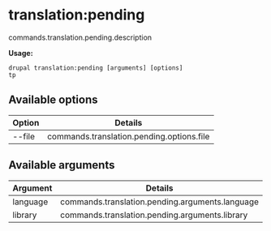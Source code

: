 # translation:pending
commands.translation.pending.description

**Usage:**
```
drupal translation:pending [arguments] [options]
tp
```

## Available options
Option | Details
-------|-------------
--file | commands.translation.pending.options.file

## Available arguments
Argument | Details
---------|-------------
language | commands.translation.pending.arguments.language
library | commands.translation.pending.arguments.library
